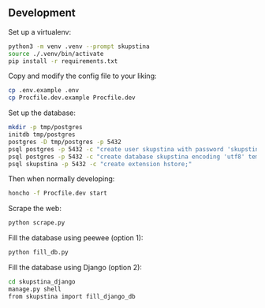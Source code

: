 ## Development

Set up a virtualenv:

```bash
python3 -m venv .venv --prompt skupstina
source ./.venv/bin/activate
pip install -r requirements.txt
```

Copy and modify the config file to your liking:

```bash
cp .env.example .env
cp Procfile.dev.example Procfile.dev
```

Set up the database:

```bash
mkdir -p tmp/postgres
initdb tmp/postgres
postgres -D tmp/postgres -p 5432
psql postgres -p 5432 -c "create user skupstina with password 'skupstina';"
psql postgres -p 5432 -c "create database skupstina encoding 'utf8' template template0 owner skupstina;"
psql skupstina -p 5432 -c "create extension hstore;"
```

Then when normally developing:

```bash
honcho -f Procfile.dev start
```

Scrape the web:

```bash
python scrape.py
```

Fill the database using peewee (option 1):
```bash
python fill_db.py
```

Fill the database using Django (option 2):
```bash
cd skupstina_django
manage.py shell
from skupstina import fill_django_db
```